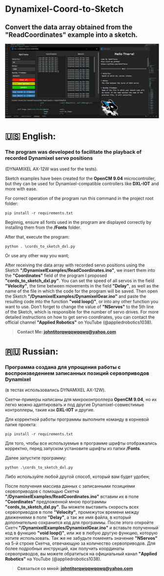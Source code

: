 # Dynamixel-Coord-to-Sketch

## Convert the data array obtained from the "ReadCoordinates" example into a sketch.

![plot](./preview/preview.jpg)

# 🇺🇸 **English:**

### The program was developed to facilitate the playback of recorded Dynamixel servo positions 
(DYNAMIXEL AX-12W was used for the tests).

Sketch examples have been created for the **OpenCM 9.04** microcontroller, but they can be used
for Dynamixel-compatible controllers like **DXL-IOT** and more with ease.

For correct operation of the program run this command in the project root folder:
```
pip install -r requirements.txt
```

Beginnig, ensure all fonts used in the program are displayed correctly by installing them from the **/Fonts** folder.

After that, execute the program:
```
python . \cords_to_sketch_dxl.py
```
Or use any other way you want;

After receiving the data array with recorded servo positions using the Sketch **"/DynamixelExamples/ReadCoordinates.ino"**,
we insert them into the **"Coordinates"** field of the program I proposed **"cords_to_sketch_dxl.py"**. You can set the speed of
all servos in the field **"Velocity"**, the time between movements in the field **"Delay"**, as well as the name of the file in
which the code for the program will be saved. Then open the Sketch **"/DynamixelExamples/DynamixelGear.ino"** and paste the
resulting code into the function **"void loop()"**, or into any other function you want to use. Don’t forget to change the
value of **"NServos"** to the 5th line of the Sketch, which is responsible for the number of servo drives. For more detailed
instructions on how to get servo coordinates, you can contact the official channel **"Applied Robotics"** on YouTube
(@appliedrobotics1038).

> **Contact Me: johntitorqwqqwqqwq@yahoo.com**

# 🇷🇺 **Russian:**

### Программа создана для упрощения работы с воспроизведением записанных позиций сервоприводов Dynamixel
(в тестах использовались DYNAMIXEL AX-12W).

Скетчи-примеры написаны для микроконтроллера **OpenCM 9.04**, но их легко можно адаптировать и под другие
Dynamixel-совместимые контроллеры, такие как **DXL-IOT** и другие.

Для корректной работы программы выполните команду в корневой папке проекта:
```
pip install -r requirements.txt
```

Для того, чтобы все используемые в программе шрифты отображались корректно, перед запуском установите шрифты из папки **/Fonts**.

Далее запустите программу:
```
python .\cords_to_sketch_dxl.py
```
Либо используйте любой другой способ, который вам будет удобен;

После получения массива данных с записанными позициями сервоприводов с помощью Скетча **"/DynamixelExamples/ReadCoordinates.ino"**
вставим их в поле **"Coordinates"** предложенной мною программы **"cords_to_sketch_dxl.py"**. Вы можете выставить скорость всех сервоприводов
в поле **"Velocity"**, промежуток времени между движениями в поле **"Delay"**, а так же имя файла, в который дополнительно сохранится код для
программы. После этого откройте Скетч **"/DynamixelExamples/DynamixelGear.ino"** и вставьте полученный код в функцию **"void loop()"**, или же
в любую другую функцию, которую хотите использовать. Так же не забудьте поменять значение **"NServos"** на 5-й строке Скетча, отвечающую
за количество сервоприводов. Для более подробных инструкций, как получить координаты сервоприводов, вы можете обратиться на официальный
канал **"Applied Robotics"** на YouTube (@appliedrobotics1038).

> **Связаться со мной: johntitorqwqqwqqwq@yahoo.com**

